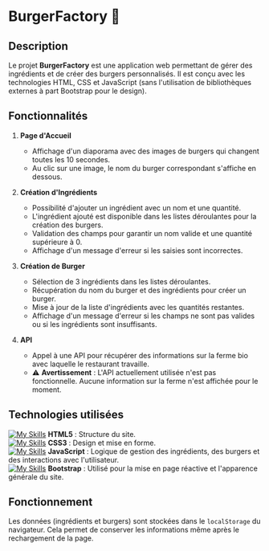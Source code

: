 # BurgerFactory  🍔

## Description

Le projet **BurgerFactory** est une application web permettant de gérer des ingrédients et de créer des burgers personnalisés. Il est conçu avec les technologies HTML, CSS et JavaScript (sans l'utilisation de bibliothèques externes à part Bootstrap pour le design).

## Fonctionnalités

1. **Page d'Accueil**
   - Affichage d'un diaporama avec des images de burgers qui changent toutes les 10 secondes.
   - Au clic sur une image, le nom du burger correspondant s'affiche en dessous.

2. **Création d'Ingrédients**
   - Possibilité d'ajouter un ingrédient avec un nom et une quantité.
   - L'ingrédient ajouté est disponible dans les listes déroulantes pour la création des burgers.
   - Validation des champs pour garantir un nom valide et une quantité supérieure à 0.
   - Affichage d'un message d'erreur si les saisies sont incorrectes.

3. **Création de Burger**
   - Sélection de 3 ingrédients dans les listes déroulantes.
   - Récupération du nom du burger et des ingrédients pour créer un burger.
   - Mise à jour de la liste d'ingrédients avec les quantités restantes.
   - Affichage d'un message d'erreur si les champs ne sont pas valides ou si les ingrédients sont insuffisants.

4. **API**
   - Appel à une API pour récupérer des informations sur la ferme bio avec laquelle le restaurant travaille.
   - ⚠️ **Avertissement** : L'API actuellement utilisée n'est pas fonctionnelle. Aucune information sur la ferme n'est affichée pour le moment.


## Technologies utilisées





[![My Skills](https://skillicons.dev/icons?i=html)]()  **HTML5** : Structure du site.
<br>
[![My Skills](https://skillicons.dev/icons?i=css)]()  **CSS3** : Design et mise en forme.
<br>
[![My Skills](https://skillicons.dev/icons?i=js)]()  **JavaScript** : Logique de gestion des ingrédients, des burgers et des interactions avec l'utilisateur.
<br>
[![My Skills](https://skillicons.dev/icons?i=bootstrap)]()  **Bootstrap** : Utilisé pour la mise en page réactive et l'apparence générale du site.
<br>

## Fonctionnement

Les données (ingrédients et burgers) sont stockées dans le `localStorage` du navigateur. Cela permet de conserver les informations même après le rechargement de la page.
